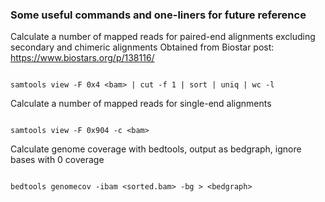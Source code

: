 ### Some useful commands and one-liners for future reference

Calculate a number of mapped reads for paired-end alignments excluding secondary and chimeric alignments
Obtained from Biostar post: https://www.biostars.org/p/138116/

```

samtools view -F 0x4 <bam> | cut -f 1 | sort | uniq | wc -l

```

Calculate a number of mapped reads for single-end alignments

```

samtools view -F 0x904 -c <bam>

```

Calculate genome coverage with bedtools, output as bedgraph, ignore bases with 0 coverage

```

bedtools genomecov -ibam <sorted.bam> -bg > <bedgraph>

```
